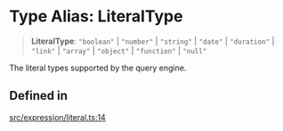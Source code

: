 # Type Alias: LiteralType

> **LiteralType**: `"boolean"` \| `"number"` \| `"string"` \| `"date"` \| `"duration"` \| `"link"` \| `"array"` \| `"object"` \| `"function"` \| `"null"`

The literal types supported by the query engine.

## Defined in

[src/expression/literal.ts:14](https://github.com/GamerGirlandCo/datacore/blob/7f32893e5430e552f1b1164e828ac7a411d6e24f/src/expression/literal.ts#L14)
